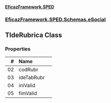 #### [EficazFramework.SPED](EficazFrameworkSPED.md 'EficazFramework SPED')
### [EficazFramework.SPED.Schemas.eSocial](EficazFramework.SPED.Schemas.eSocial.md 'EficazFramework.SPED.Schemas.eSocial')

## TIdeRubrica Class
### Properties

| # | Name | |
| ---: | :--- | :--- |
| 02 | codRubr |  |
| 03 | ideTabRubr |  |
| 04 | iniValid |  |
| 05 | fimValid |  |
